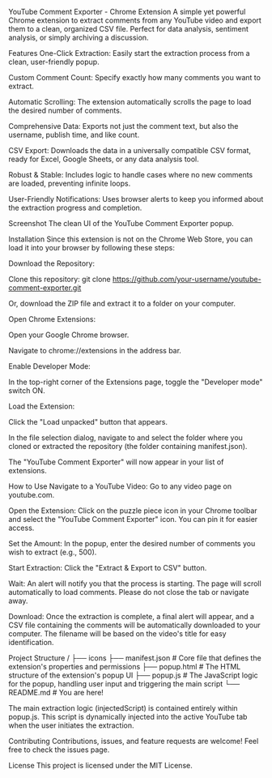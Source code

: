 YouTube Comment Exporter - Chrome Extension
A simple yet powerful Chrome extension to extract comments from any YouTube video and export them to a clean, organized CSV file. Perfect for data analysis, sentiment analysis, or simply archiving a discussion.

Features
One-Click Extraction: Easily start the extraction process from a clean, user-friendly popup.

Custom Comment Count: Specify exactly how many comments you want to extract.

Automatic Scrolling: The extension automatically scrolls the page to load the desired number of comments.

Comprehensive Data: Exports not just the comment text, but also the username, publish time, and like count.

CSV Export: Downloads the data in a universally compatible CSV format, ready for Excel, Google Sheets, or any data analysis tool.

Robust & Stable: Includes logic to handle cases where no new comments are loaded, preventing infinite loops.

User-Friendly Notifications: Uses browser alerts to keep you informed about the extraction progress and completion.

Screenshot
The clean UI of the YouTube Comment Exporter popup.

Installation
Since this extension is not on the Chrome Web Store, you can load it into your browser by following these steps:

Download the Repository:

Clone this repository: git clone https://github.com/your-username/youtube-comment-exporter.git

Or, download the ZIP file and extract it to a folder on your computer.

Open Chrome Extensions:

Open your Google Chrome browser.

Navigate to chrome://extensions in the address bar.

Enable Developer Mode:

In the top-right corner of the Extensions page, toggle the "Developer mode" switch ON.

Load the Extension:

Click the "Load unpacked" button that appears.

In the file selection dialog, navigate to and select the folder where you cloned or extracted the repository (the folder containing manifest.json).

The "YouTube Comment Exporter" will now appear in your list of extensions.

How to Use
Navigate to a YouTube Video: Go to any video page on youtube.com.

Open the Extension: Click on the puzzle piece icon in your Chrome toolbar and select the "YouTube Comment Exporter" icon. You can pin it for easier access.

Set the Amount: In the popup, enter the desired number of comments you wish to extract (e.g., 500).

Start Extraction: Click the "Extract & Export to CSV" button.

Wait: An alert will notify you that the process is starting. The page will scroll automatically to load comments. Please do not close the tab or navigate away.

Download: Once the extraction is complete, a final alert will appear, and a CSV file containing the comments will be automatically downloaded to your computer. The filename will be based on the video's title for easy identification.

Project Structure
/
├── icons
├── manifest.json          # Core file that defines the extension's properties and permissions
├── popup.html             # The HTML structure of the extension's popup UI
├── popup.js               # The JavaScript logic for the popup, handling user input and triggering the main script
└── README.md              # You are here!

The main extraction logic (injectedScript) is contained entirely within popup.js. This script is dynamically injected into the active YouTube tab when the user initiates the extraction.

Contributing
Contributions, issues, and feature requests are welcome! Feel free to check the issues page.

License
This project is licensed under the MIT License.